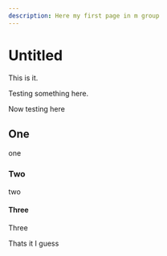 ```yaml
---
description: Here my first page in m group
---
```


# Untitled

This is it.

Testing something here.

Now testing here

## One

one

### Two

two

#### Three

Three

Thats it I guess

